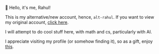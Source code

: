 👋 Hello, it's me, Rahul!

This is my alternative/new account, hence, `alt-rahul`. If you want to view my original account, [click here](https://github.com/rahuls-coding). 

I will attempt to do cool stuff here, with math and cs, particularly with AI. 

I appreciate visiting my profile (or somehow finding it), so as a gift, enjoy [this](https://shattereddisk.github.io/rickroll/rickroll.mp4). 

<!---
alt-rahul/alt-rahul is a ✨ special ✨ repository because its `README.md` (this file) appears on your GitHub profile.
You can click the Preview link to take a look at your changes.
--->
